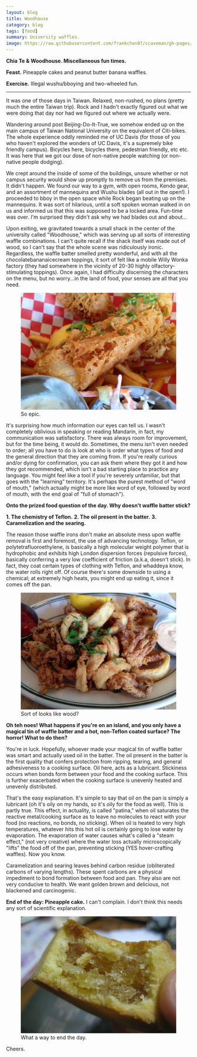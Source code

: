 ```yaml
---
layout: blog
title: Woodhouse
category: blog
tags: [food]  
summary: University waffles.
image: https://raw.githubusercontent.com/frankchen07/ccaveman/gh-pages/images/blog/071914_woodhouse_1_courtesy_fc.jpg
---
```


**Chia Te & Woodhouse. Miscellaneous fun times.**

**Feast.** Pineapple cakes and peanut butter banana waffles. 

**Exercise.** Illegal wushu/bboying and two-wheeled fun.

---

It was one of those days in Taiwan. Relaxed, non-rushed, no plans (pretty much the entire Taiwan trip). Rock and I hadn't exactly figured out what we were doing that day nor had we figured out where we actually were.

Wandering around post Beijing-Do-It-True, we somehow ended up on the main campus of Taiwan National University on the equivalent of Citi-bikes. The whole experience oddly reminded me of UC Davis (for those of you who haven't explored the wonders of UC Davis, it's a supremely bike friendly campus). Bicycles here, bicycles there, pedestrian friendly, etc etc. It was here that we got our dose of non-native people watching (or non-native people dodging).

We crept around the inside of some of the buildings, unsure whether or not campus security would show up promptly to remove us from the premises. It didn't happen. We found our way to a gym, with open rooms, Kendo gear, and an assortment of mannequins and Wushu blades (all out in the open!). I proceeded to bboy in the open space while Rock began beating up on the mannequins. It was sort of hilarious, until a soft spoken woman walked in on us and informed us that this was supposed to be a locked area. Fun-time was over. I'm surprised they didn't ask why we had blades out and about...

Upon exiting, we gravitated towards a small shack in the center of the university called "Woodhouse," which was serving up all sorts of interesting waffle combinations. I can't quite recall if the shack itself was made out of wood, so I can't say that the whole scene was ridiculously ironic. Regardless, the waffle batter smelled pretty wonderful, and with all the chocolatebananaicecream toppings, it sort of felt like a mobile Willy Wonka factory (they had somewhere in the vicinity of 20-30 highly olfactory-stimulating toppings). Once again, I had difficulty discerning the characters on the menu, but no worry...in the land of food, your senses are all that you need.

<figure>
    <img src="https://raw.githubusercontent.com/frankchen07/ccaveman/gh-pages/images/blog/071914_woodhouse_2_courtesy_fc.jpg"></img>
    <figcaption>So epic.</figcaption>
</figure>

It's surprising how much information our eyes can tell us. I wasn't completely oblivious in speaking or reading Mandarin, in fact, my communication was satisfactory. There was always room for improvement, but for the time being, it would do. Sometimes, the menu isn't even needed to order; all you have to do is look at who is order what types of food and the general direction that they are coming from. If you're really curious and/or dying for confirmation, you can ask them where they got it and how they got recommended, which isn't a bad starting place to practice any language. You might feel like a tool if you're severely unfamiliar, but that goes with the "learning" territory. It's perhaps the purest method of "word of mouth," (which actually might be more like word of eye, followed by word of mouth, with the end goal of "full of stomach").

**Onto the prized food question of the day. Why doesn't waffle batter stick?**

**1. The chemistry of Teflon.**
**2. The oil present in the batter.**
**3. Caramelization and the searing.**

The reason those waffle irons don't make an absolute mess upon waffle removal is first and foremost, the use of advancing technology. Teflon, or polytetrafluoroethylene, is basically a high molecular weight polymer that is hydrophobic and exhibits high London dispersion forces (repulsive forces), basically conferring a very low coefficient of friction (a.k.a, doesn't stick). In fact, they coat certain types of clothing with Teflon, and whaddeya know, the water rolls right off. Of course there's some downside to using a chemical; at extremely high heats, you might end up eating it, since it comes off the pan.

<figure>
    <img src="https://raw.githubusercontent.com/frankchen07/ccaveman/gh-pages/images/blog/071914_woodhouse_1_courtesy_fc.jpg"></img>
    <figcaption>Sort of looks like wood?</figcaption>
</figure>

**Oh teh noes! What happens if you're on an island, and you only have a magical tin of waffle batter and a hot, non-Teflon coated surface? The horror! What to do then?**

You're in luck. Hopefully, whoever made your magical tin of waffle batter was smart and actually used oil in the batter. The oil present in the batter is the first quality that confers protection from ripping, tearing, and general adhesiveness to a cooking surface. Oil here, acts as a lubricant. Stickiness occurs when bonds form between your food and the cooking surface. This is further exacerbated when the cooking surface is unevenly heated and unevenly distributed.

That's the easy explanation. It's simple to say that oil on the pan is simply a lubricant (oh it's oily on my hands, so it's oily for the food as well). This is partly true. This effect, in actuality, is called "patina," when oil saturates the reactive metal/cooking surface as to leave no molecules to react with your food (no reactions, no bonds, no sticking). When oil is heated to very high temperatures, whatever hits this hot oil is certainly going to lose water by evaporation. The evaporation of water causes what's called a "steam effect," (not very creative) where the water loss actually microscopically "lifts" the food off of the pan, preventing sticking (YES hover-crafting waffles). Now you know.

Caramelization and searing leaves behind carbon residue (obliterated carbons of varying lengths). These spent carbons are a physical impediment to bond formation between food and pan. They also are not very conducive to health. We want golden brown and delicious, not blackened and carcinogenic.

**End of the day: Pineapple cake.** I can't complain. I don't think this needs any sort of scientific explanation.

<figure>
    <img src="https://raw.githubusercontent.com/frankchen07/ccaveman/gh-pages/images/blog/030113_chiate_2_courtesy_fc.jpg"></img>
    <figcaption>What a way to end the day.</figcaption>
</figure>

Cheers.



